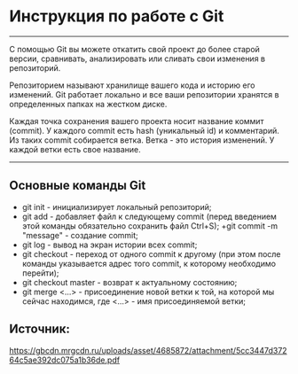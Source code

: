 # Инструкция по работе с Git
___

С помощью Git вы можете откатить свой проект до более старой версии, сравнивать, анализировать или сливать свои изменения в репозиторий.

Репозиторием называют хранилище вашего кода и историю его изменений. Git работает локально и все ваши репозитории хранятся в определенных папках на жестком диске.

Каждая точка сохранения вашего проекта носит название коммит (commit). У каждого commit есть hash (уникальный id) и комментарий. Из таких commit собирается ветка. Ветка - это история изменений. У каждой ветки есть свое название.

___

## Основные команды Git

+ git init - инициализирует локальный репозиторий;
+ git add - добавляет файл к следующему commit (перед введением этой команды обязательно сохранить файл Ctrl+S);
+git commit -m "message" - создание commit;
+ git log - вывод на экран истории всех commit;
+ git checkout - переход от одного commit к другому (при этом после команды указывается адрес того commit, к которому необходимо перейти);
+ git checkout master - возврат к актуальному состоянию;
+ git merge <...> - присоединение новой ветки к той, на которой мы сейчас находимся, где <...> - имя присоединяемой ветки;


## Источник:

<https://gbcdn.mrgcdn.ru/uploads/asset/4685872/attachment/5cc3447d37264c5ae392dc075a1b36de.pdf>